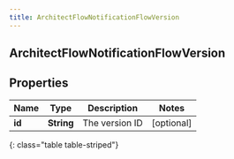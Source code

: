 ```yaml
---
title: ArchitectFlowNotificationFlowVersion
---
```

## ArchitectFlowNotificationFlowVersion


## Properties

| Name | Type | Description | Notes |
| ------------ | ------------- | ------------- | ------------- |
| **id** | <!----><!---->**String**<!----> | The version ID |  [optional] |
{: class="table table-striped"}



